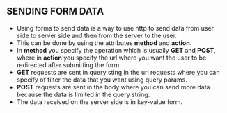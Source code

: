 ## SENDING FORM DATA

* Using forms to send data is a way to use http to send data from user side to server side and then from the server to the user.
* This can be done by using the attributes **method** and **action**.
* In **method** you specify the operation which is usually **GET** and **POST**, where in **action** you specify the url where you want the user to be redirected after submitting the form.
* **GET** requests are sent in query sting in the url requests where you can specify of filter the data that you want using query params.
* **POST** requests are sent in the body where you can send more data because the data is limited in the query string.
* The data received on the server side is in key-value form.

